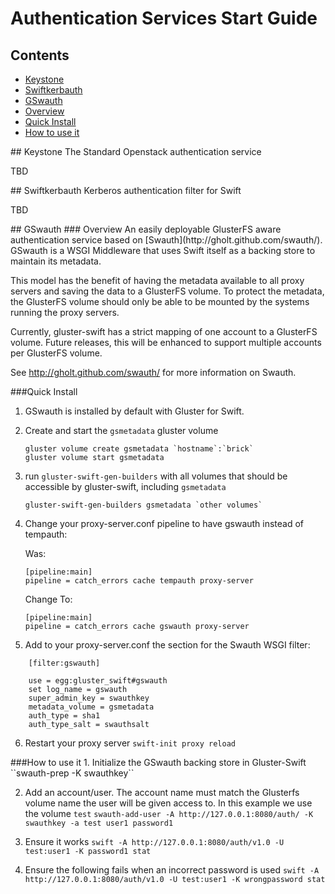 # Authentication Services Start Guide

## Contents
* [Keystone](#keystone)
* [Swiftkerbauth](#swiftkerbauth)
* [GSwauth](#gswauth)
 * [Overview](#gswauth_overview)
 * [Quick Install](#gswauth_quick_install)
 * [How to use it](#swauth_use)

<a name="keystone" />
## Keystone
The Standard Openstack authentication service

TBD

<a name="swiftkerbauth" />
## Swiftkerbauth
Kerberos authentication filter for Swift

TBD

<a name="gswauth" />
## GSwauth

<a name="gswauth_overview" />
### Overview
An easily deployable GlusterFS aware authentication service based on [Swauth](http://gholt.github.com/swauth/).
GSwauth is a WSGI Middleware that uses Swift itself as a backing store to
maintain its metadata.

This model has the benefit of having the metadata available to all proxy servers
and saving the data to a GlusterFS volume. To protect the metadata, the GlusterFS
volume should only be able to be mounted by the systems running the proxy servers.

Currently, gluster-swift has a strict mapping of one account to a GlusterFS volume.
Future releases, this will be enhanced to support multiple accounts per GlusterFS
volume.

See <http://gholt.github.com/swauth/> for more information on Swauth.

<a name="gswauth_quick_install" />
###Quick Install

1. GSwauth is installed by default with Gluster for Swift.

2. Create and start the `gsmetadata` gluster volume
    ```
    gluster volume create gsmetadata `hostname`:`brick`
    gluster volume start gsmetadata
    ```

3. run `gluster-swift-gen-builders` with all volumes that should be
    accessible by gluster-swift, including `gsmetadata`
    ```
    gluster-swift-gen-builders gsmetadata `other volumes`
    ```

4. Change your proxy-server.conf pipeline to have gswauth instead of tempauth:

    Was:
    ```
    [pipeline:main]
    pipeline = catch_errors cache tempauth proxy-server
    ```
    Change To:
    ```
    [pipeline:main]
    pipeline = catch_errors cache gswauth proxy-server
    ```

5. Add to your proxy-server.conf the section for the Swauth WSGI filter:
```
    [filter:gswauth]

    use = egg:gluster_swift#gswauth
    set log_name = gswauth
    super_admin_key = swauthkey
    metadata_volume = gsmetadata
    auth_type = sha1
    auth_type_salt = swauthsalt
```
6. Restart your proxy server ``swift-init proxy reload``

<a name="swauth_use" />
###How to use it
1. Initialize the GSwauth backing store in Gluster-Swift
    ``swauth-prep -K swauthkey``

2. Add an account/user. The account name must match the Glusterfs volume name
   the user will be given access to. In this example we use the volume ``test``
    ``swauth-add-user -A http://127.0.0.1:8080/auth/ -K swauthkey -a test user1 password1``

3. Ensure it works
    ``swift -A http://127.0.0.1:8080/auth/v1.0 -U test:user1 -K password1 stat``

4. Ensure the following fails when an incorrect password is used
    ``swift -A http://127.0.0.1:8080/auth/v1.0 -U test:user1 -K wrongpassword stat``

